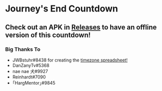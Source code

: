 # Journey's End Countdown
## Check out an APK in [Releases](https://github.com/TrueMLGPro/truemlgpro.github.io/releases/) to have an offline version of this countdown!
### Big Thanks To
- JWBstuhr#8438 for creating the [timezone spreadsheet!](https://docs.google.com/spreadsheets/d/e/2PACX-1vQe9dGdZebSyHyuZPBs3vigAa67dwxNruhZ3Lo5y_BXScX5qlEGvwDLhl82H50IfwSyq8q-7kh9fO38/pubhtml)
- DanZanyTv#5368
- nae nae 犬#9927
- Reinhardt#7090
- ｢HargMentor｣#9845